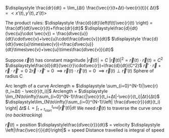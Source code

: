 $\displaystyle \frac{dr}{dt} = \lim_{Δt} \frac{\vec{r}(t+Δt)-\vec{r}(t)}{ Δt}$
	$=<x\prime(t),y\prime(t),z\prime(t)>$

The product rules:
	$\displaystyle \frac{d}{dt}\left(f(t)\vec{r}(t) \right) = \frac{df}{dt}\vec{r}(t)+f\frac{dr}{dt}$
	$\displaystyle\frac{d}{dt}(\vec{u}\cdot \vec{v}) = \frac{d\vec{u}}{dt}\cdot\vec{v}+\vec{u}\cdot\frac{d\vec{v}}{dt}$
	$\displaystyle \frac{d}{dt}(\vec{u}\times\vec{v})=\frac{d\vec{u}}{dt}\times\vec{v}+\vec{u}\times\frac{d\vec{v}}{dt}$

Suppose $\vec{r}(t)$ has constant magnitude $|\vec{r}(t)| = C$
	$|\vec{r}(t)|^2 = \vec{r}(t)\cdot\vec{r}(t) = C^2$
		$\displaystyle\frac{d}{dt}(\vec{r}\cdot\vec{r})=\frac{d}{dt}(C^2)$
		$\vec{r}\prime\cdot\vec{r} + \vec{r}\cdot\vec{r}\prime = 0$
		$2\vec{r}\cdot\vec{r}\prime = 0$
		$\displaystyle \implies \vec{r}(t)\cdot\vec{r}\prime(t) = 0$
		$\implies \vec{r}(t)\perp \vec{r} \prime (t)$
			Sphere of radius C

 Arc length of a curve
	Arclength $\approx$ $\displaystyle \sum_{i=0}^{N-1}|\vec{r}(t_i+Δt) - \vec{r}(t_i)|$
	Arclength = $\displaystyle \lim_{N\to\infty}\sum_{i=0}^{N-1}\frac{|\vec{r}(t_i+Δt|-\vec{r}(t_i)|Δt}{Δt}$
		$\displaystyle\lim_{N\to\infty}\sum_{i=0}^{N-1}\left| \frac{d\vec{r}}{dt}(t_i) \right| Δt$
		$\displaystyle L =\int_{t=t_{start}}^{t_{end}}\left| \vec{r}\prime(t)\right|dt$
			We need $\vec{r}(t)$ to traverse the curve once (*no backtracking*)

$\vec{r}(t)$ = position
$\displaystyle\frac{d\vec{r}}{dt}$ = velocity
$\displaystyle \left|\frac{\vec{r}}{dt}\right|$ = speed
	Distance travelled is integral of speed
